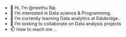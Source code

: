 - 👋 Hi, I’m @neethu Raj
- 👀 I’m interested in Data science & Programming..
- 🌱 I’m currently learning Data analytics at Edubridge..
- 💞️ I’m looking to collaborate on Data analysis projects
- 📫 How to reach me ...

<!---
neethuraj2025/neethuraj2025 is a ✨ special ✨ repository because its `README.md` (this file) appears on your GitHub profile.
You can click the Preview link to take a look at your changes.
--->
